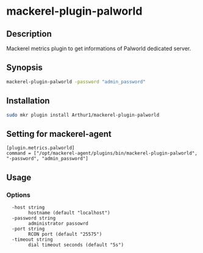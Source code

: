 # mackerel-plugin-palworld

## Description

Mackerel metrics plugin to get informations of Palworld dedicated server.

## Synopsis

```sh
mackerel-plugin-palworld -password "admin_password"
```

## Installation

```sh
sudo mkr plugin install Arthur1/mackerel-plugin-palworld
```

## Setting for mackerel-agent

```
[plugin.metrics.palworld]
command = ["/opt/mackerel-agent/plugins/bin/mackerel-plugin-palworld", "-password", "admin_password"]
```

## Usage

### Options

```
  -host string
    	hostname (default "localhost")
  -password string
    	administrator passowrd
  -port string
    	RCON port (default "25575")
  -timeout string
    	dial timeout seconds (default "5s")
```
